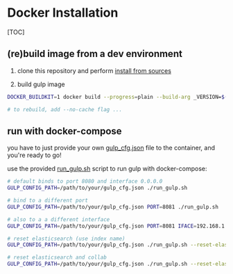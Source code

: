 # Docker Installation

[TOC]

## (re)build image from a dev environment

1. clone this repository and perform [install from sources](<./Install Dev.md>)

2. build gulp image

~~~bash
DOCKER_BUILDKIT=1 docker build --progress=plain --build-arg _VERSION=$(git describe --tags --always) --rm -t gulp-core .

# to rebuild, add --no-cache flag ...
~~~

## run with docker-compose

you have to just provide your own [gulp_cfg.json](../gulp_cfg_template.json) file to the container, and you're ready to go!

use the provided [run_gulp.sh](../run_gulp.sh) script to run gulp with docker-compose:

```bash
# default binds to port 8080 and interface 0.0.0.0
GULP_CONFIG_PATH=/path/to/your/gulp_cfg.json ./run_gulp.sh

# bind to a different port
GULP_CONFIG_PATH=/path/to/your/gulp_cfg.json PORT=8081 ./run_gulp.sh

# also to a a different interface
GULP_CONFIG_PATH=/path/to/your/gulp_cfg.json PORT=8081 IFACE=192.168.1.1 ./run_gulp.sh

# reset elasticsearch (use index name)
GULP_CONFIG_PATH=/path/to/your/gulp_cfg.json ./run_gulp.sh --reset-elastic myidx

# reset elasticsearch and collab
GULP_CONFIG_PATH=/path/to/your/gulp_cfg.json ./run_gulp.sh --reset-elastic myidx --reset-collab
```
